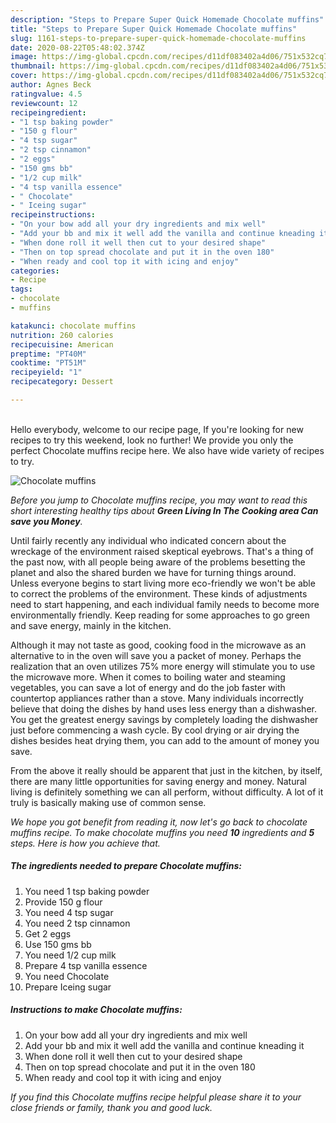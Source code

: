 ```yaml
---
description: "Steps to Prepare Super Quick Homemade Chocolate muffins"
title: "Steps to Prepare Super Quick Homemade Chocolate muffins"
slug: 1161-steps-to-prepare-super-quick-homemade-chocolate-muffins
date: 2020-08-22T05:48:02.374Z
image: https://img-global.cpcdn.com/recipes/d11df083402a4d06/751x532cq70/chocolate-muffins-recipe-main-photo.jpg
thumbnail: https://img-global.cpcdn.com/recipes/d11df083402a4d06/751x532cq70/chocolate-muffins-recipe-main-photo.jpg
cover: https://img-global.cpcdn.com/recipes/d11df083402a4d06/751x532cq70/chocolate-muffins-recipe-main-photo.jpg
author: Agnes Beck
ratingvalue: 4.5
reviewcount: 12
recipeingredient:
- "1 tsp baking powder"
- "150 g flour"
- "4 tsp sugar"
- "2 tsp cinnamon"
- "2 eggs"
- "150 gms bb"
- "1/2 cup milk"
- "4 tsp vanilla essence"
- " Chocolate"
- " Iceing sugar"
recipeinstructions:
- "On your bow add all your dry ingredients and mix well"
- "Add your bb and mix it well add the vanilla and continue kneading it"
- "When done roll it well then cut to your desired shape"
- "Then on top spread chocolate and put it in the oven 180"
- "When ready and cool top it with icing and enjoy"
categories:
- Recipe
tags:
- chocolate
- muffins

katakunci: chocolate muffins 
nutrition: 260 calories
recipecuisine: American
preptime: "PT40M"
cooktime: "PT51M"
recipeyield: "1"
recipecategory: Dessert

---
```

<br>
Hello everybody, welcome to our recipe page, If you're looking for new recipes to try this weekend, look no further! We provide you only the perfect Chocolate muffins recipe here. We also have wide variety of recipes to try.
<br>


![Chocolate muffins](https://img-global.cpcdn.com/recipes/d11df083402a4d06/751x532cq70/chocolate-muffins-recipe-main-photo.jpg)

<i>Before you jump to Chocolate muffins recipe, you may want to read this short interesting healthy tips about 
<strong>Green Living In The Cooking area Can save you Money</strong>.</i>
</br>

Until fairly recently any individual who indicated concern about the wreckage of the environment raised skeptical eyebrows. That's a thing of the past now, with all people being aware of the problems besetting the planet and also the shared burden we have for turning things around. Unless everyone begins to start living more eco-friendly we won't be able to correct the problems of the environment. These kinds of adjustments need to start happening, and each individual family needs to become more environmentally friendly. Keep reading for some approaches to go green and save energy, mainly in the kitchen.

Although it may not taste as good, cooking food in the microwave as an alternative to in the oven will save you a packet of money. Perhaps the realization that an oven utilizes 75% more energy will stimulate you to use the microwave more. When it comes to boiling water and steaming vegetables, you can save a lot of energy and do the job faster with countertop appliances rather than a stove. Many individuals incorrectly believe that doing the dishes by hand uses less energy than a dishwasher. You get the greatest energy savings by completely loading the dishwasher just before commencing a wash cycle. By cool drying or air drying the dishes besides heat drying them, you can add to the amount of money you save.

From the above it really should be apparent that just in the kitchen, by itself, there are many little opportunities for saving energy and money. Natural living is definitely something we can all perform, without difficulty. A lot of it truly is basically making use of common sense.


<i>We hope you got benefit from reading it, now let's go back to chocolate muffins recipe. To make chocolate muffins you need <strong>10</strong> ingredients and <strong>5</strong> steps. Here is how you achieve that.
</i>

##### The ingredients needed to prepare Chocolate muffins:

1. You need 1 tsp baking powder
1. Provide 150 g flour
1. You need 4 tsp sugar
1. You need 2 tsp cinnamon
1. Get 2 eggs
1. Use 150 gms bb
1. You need 1/2 cup milk
1. Prepare 4 tsp vanilla essence
1. You need  Chocolate
1. Prepare  Iceing sugar


##### Instructions to make Chocolate muffins:

1. On your bow add all your dry ingredients and mix well
1. Add your bb and mix it well add the vanilla and continue kneading it
1. When done roll it well then cut to your desired shape
1. Then on top spread chocolate and put it in the oven 180
1. When ready and cool top it with icing and enjoy


<i>If you find this Chocolate muffins recipe helpful please share it to your close friends or family, thank you and good luck.</i>
